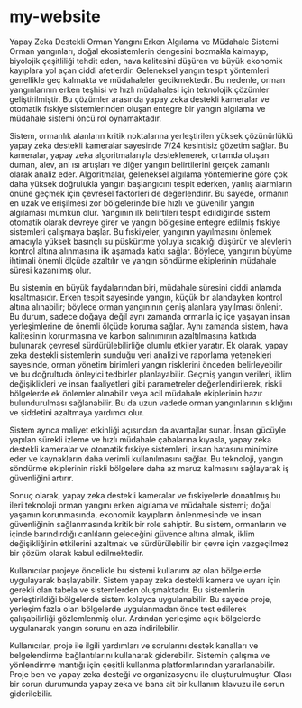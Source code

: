# my-website
Yapay Zeka Destekli Orman Yangını Erken Algılama ve Müdahale Sistemi
Orman yangınları, doğal ekosistemlerin dengesini bozmakla kalmayıp, biyolojik çeşitliliği tehdit eden, hava kalitesini düşüren ve büyük ekonomik kayıplara yol açan ciddi afetlerdir. Geleneksel yangın tespit yöntemleri genellikle geç kalmakta ve müdahaleler gecikmektedir. Bu nedenle, orman yangınlarının erken teşhisi ve hızlı müdahalesi için teknolojik çözümler geliştirilmiştir. Bu çözümler arasında yapay zeka destekli kameralar ve otomatik fıskiye sistemlerinden oluşan entegre bir yangın algılama ve müdahale sistemi öncü rol oynamaktadır.

Sistem, ormanlık alanların kritik noktalarına yerleştirilen yüksek çözünürlüklü yapay zeka destekli kameralar sayesinde 7/24 kesintisiz gözetim sağlar. Bu kameralar, yapay zeka algoritmalarıyla desteklenerek, ortamda oluşan duman, alev, ani ısı artışları ve diğer yangın belirtilerini gerçek zamanlı olarak analiz eder. Algoritmalar, geleneksel algılama yöntemlerine göre çok daha yüksek doğrulukla yangın başlangıcını tespit ederken, yanlış alarmların önüne geçmek için çevresel faktörleri de değerlendirir. Bu sayede, ormanın en uzak ve erişilmesi zor bölgelerinde bile hızlı ve güvenilir yangın algılaması mümkün olur.
Yangının ilk belirtileri tespit edildiğinde sistem otomatik olarak devreye girer ve yangın bölgesine entegre edilmiş fıskiye sistemleri çalışmaya başlar. Bu fıskiyeler, yangının yayılmasını önlemek amacıyla yüksek basınçlı su püskürtme yoluyla sıcaklığı düşürür ve alevlerin kontrol altına alınmasına ilk aşamada katkı sağlar. Böylece, yangının büyüme ihtimali önemli ölçüde azaltılır ve yangın söndürme ekiplerinin müdahale süresi kazanılmış olur.

Bu sistemin en büyük faydalarından biri, müdahale süresini ciddi anlamda kısaltmasıdır. Erken tespit sayesinde yangın, küçük bir alandayken kontrol altına alınabilir; böylece orman yangınının geniş alanlara yayılması önlenir. Bu durum, sadece doğaya değil aynı zamanda ormanla iç içe yaşayan insan yerleşimlerine de önemli ölçüde koruma sağlar. Aynı zamanda sistem, hava kalitesinin korunmasına ve karbon salınımının azaltılmasına katkıda bulunarak çevresel sürdürülebilirliğe olumlu etkiler yaratır.
Ek olarak, yapay zeka destekli sistemlerin sunduğu veri analizi ve raporlama yetenekleri sayesinde, orman yönetim birimleri yangın risklerini önceden belirleyebilir ve bu doğrultuda önleyici tedbirler planlayabilir. Geçmiş yangın verileri, iklim değişiklikleri ve insan faaliyetleri gibi parametreler değerlendirilerek, riskli bölgelerde ek önlemler alınabilir veya acil müdahale ekiplerinin hazır bulundurulması sağlanabilir. Bu da uzun vadede orman yangınlarının sıklığını ve şiddetini azaltmaya yardımcı olur.

Sistem ayrıca maliyet etkinliği açısından da avantajlar sunar. İnsan gücüyle yapılan sürekli izleme ve hızlı müdahale çabalarına kıyasla, yapay zeka destekli kameralar ve otomatik fıskiye sistemleri, insan hatasını minimize eder ve kaynakların daha verimli kullanılmasını sağlar. Bu teknoloji, yangın söndürme ekiplerinin riskli bölgelere daha az maruz kalmasını sağlayarak iş güvenliğini artırır.

Sonuç olarak, yapay zeka destekli kameralar ve fıskiyelerle donatılmış bu ileri teknoloji orman yangını erken algılama ve müdahale sistemi; doğal yaşamın korunmasında, ekonomik kayıpların önlenmesinde ve insan güvenliğinin sağlanmasında kritik bir role sahiptir. Bu sistem, ormanların ve içinde barındırdığı canlıların geleceğini güvence altına almak, iklim değişikliğinin etkilerini azaltmak ve sürdürülebilir bir çevre için vazgeçilmez bir çözüm olarak kabul edilmektedir.

   Kullanıcılar projeye öncelikle bu sistemi kullanımı az olan bölgelerde uygulayarak başlayabilir. Sistem yapay zeka destekli kamera ve uyarı için gerekli olan tabela ve sistemlerden oluşmaktadır. Bu sistemlerin yerleştirildiği bölgelerde sistem kolayca uygulanabilir. Bu sayede proje, yerleşim fazla olan bölgelerde uygulanmadan önce test edilerek çalışabilirliği gözlemlenmiş olur. Ardından yerleşime açık bölgelerde uygulanarak yangın sorunu en aza indirilebilir.

 Kullanıcılar, proje ile ilgili yardımları ve sorularını destek kanalları ve belgelendirme bağlantılarını kullanarak giderebilir. Sistemin çalışma ve yönlendirme mantığı için çeşitli kullanma platformlarından yararlanabilir. Proje ben ve yapay zeka desteği ve organizasyonu ile oluşturulmuştur. Olası bir sorun durumunda yapay zeka ve bana ait bir kullanım klavuzu ile sorun giderilebilir.

 
